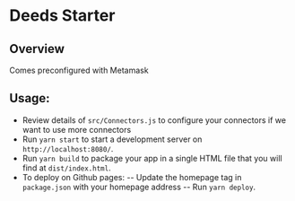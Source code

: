 # Deeds Starter

## Overview

Comes preconfigured with Metamask

## Usage:

* Review details of `src/Connectors.js` to configure your connectors if we want to use more connectors
* Run `yarn start` to start a development server on `http://localhost:8080/`.
* Run `yarn build` to package your app in a single HTML file that you will find at `dist/index.html`.
* To deploy on Github pages:
  -- Update the homepage tag in `package.json` with your homepage address
  -- Run `yarn deploy`. 

